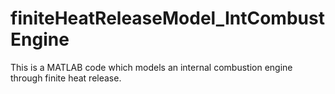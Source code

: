 # finiteHeatReleaseModel_IntCombustEngine


This is a MATLAB code which models an internal combustion engine through finite heat release.
